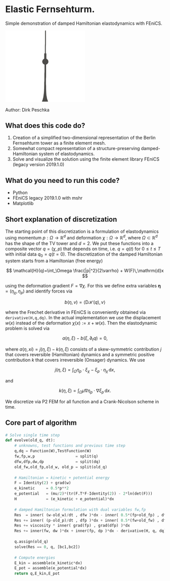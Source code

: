 # Elastic Fernsehturm.
Simple demonstration of damped Hamiltonian elastodynamics with FEniCS.

<img src="tvtower.gif" width="50%" alt="Animated TV tower from elastic Fernsehturm code">

Author: Dirk Peschka

## What does this code do?

1. Creation of a simplified two-dimensional representation of the Berlin Fernsehturm tower as a finite element mesh.
2. Somewhat compact representation of a structure-preserving damped-Hamiltonian system of elastodynamics.
3. Solve and visualize the solution using the finite element library FEniCS (legacy version 2019.1.0)

## What do you need to run this code?

- Python
- FEniCS legacy 2019.1.0 with mshr
- Matplotlib

## Short explanation of discretization

The starting point of this discretization is a formulation of elastodynamics using momentum $p:\Omega\to\mathbb{R}^d$ and deformation $\chi:\Omega\to\mathbb{R}^d$, where $\Omega\subset\mathbb{R}^d$ has the shape of the TV tower and $d=2$. We put these functions into a composite vector $q=(\chi,p)$ that depends on time, i.e. $q=q(t)$ for $0\le t\le T$ with initial data $q_0=q(t=0)$. The discretization of the damped Hamiltonian system starts from a Hamiltonian (free energy)

$$
\mathcal{H}(q)=\int_\Omega \frac{|p|^2}{2\varrho} + W(F)\,\mathrm{d}x
$$

using the deformation gradient $F=\nabla\chi$. For this we define extra variables $\mathbf{\eta}=(\eta_\chi,\eta_p)$ and identify forces via 

$$
b(\eta,v)=\langle \mathrm{D}\mathcal{H}(q),v\rangle
$$

where the Frechet derivative in FEniCS is conveniently obtained via `derivative(H,q,dq)`. In the actual implementation we use the displacement $w(x)$ instead of the deformation $\chi(x):=x+w(x)$. Then the elastodynamic problem is solved via

$$
a(\eta,\xi) - b(\xi,\partial_t q)=0,
$$

where $a(\eta,xi)=j(\eta,\xi)-k(\eta,\xi)$ consists of a skew-symmetric contribution $j$ that covers reversible (Hamiltonian) dynamics and a symmetric positive contribution $k$ that covers irreversible (Onsager) dynamics. We use 

$$
j(\eta,\xi)=\int_\Omega \eta_p\cdot\xi_\chi - \xi_p\cdot\eta_\chi\,\mathrm{d}x,
$$

and

$$
k(\eta,\xi)=\int_\Omega \mu\nabla\eta_p\cdot\nabla \xi_p \,\mathrm{d}x.
$$

We discretize via P2 FEM for all function and a Crank-Nicolson scheme in time.

## Core part of algorithm

```python
# Solve single time step
def evolve(old_q, dt):
    # unknowns, test functions and previous time step
    q,dq = Function(W),TestFunction(W)
    fw,fp,w,p                  = split(q)
    dfw,dfp,dw,dp              = split(dq)
    old_fw,old_fp,old_w, old_p = split(old_q)
    
    # Hamiltonian = kinetic + potential energy
    F = Identity(2) + grad(w)
    e_kinetic     = 0.5*p**2
    e_potential   = (mu/2)*(tr(F.T*F-Identity(2)) - 2*ln(det(F)))
    H             = (e_kinetic + e_potential)*dx
    
    # damped Hamiltonian formulation with dual variables fw,fp
    Res  = inner( (w-old_w)/dt , dfw )*dx - inner( 0.5*(fp+old_fp) , dfw )*dx
    Res += inner( (p-old_p)/dt , dfp )*dx + inner( 0.5*(fw+old_fw) , dfp )*dx 
    Res += viscosity * inner( grad(fp) , grad(dfp) )*dx
    Res += inner(fw, dw )*dx + inner(fp, dp )*dx - derivative(H, q, dq)
    
    q.assign(old_q)
    solve(Res == 0, q, [bc1,bc2])
    
    # Compute energies
    E_kin = assemble(e_kinetic*dx)
    E_pot = assemble(e_potential*dx)
    return q,E_kin,E_pot
```

